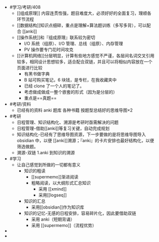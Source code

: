 - #学习/考研/408
	- [[组成原理]] 内容连贯性强，题目难度大，必须好好的全面复习，理顺各环节流程
	- [[数据结构]]知识点细碎，重点是理解+算法题训练（多写多背），可以配合 [[anki]]
	- [[操作系统]]和『组成原理』联系较为密切
		- I/O 系统（组原）、I/O 管理、总线（组原）、内存管理
		- PV 操作要专门花时间攻克
	- [[计算机网络]]分层明显，计算有些地方感觉不严谨，各层间名词交叉引用较多，相同设计思想较多，适合配合双链，并且可以将相似内容放在一个页面进行比较
		- 有黑书做字典
		- B 站可购买笔记，6 块钱，是专栏，在我收藏夹中
		- 已经 clone 了一个人的笔记了。
		- 考虑做成做成一整个嵌套的形式（因为是分层的）
		- 重点是==真题==
- #考研/资料
	- 已经有的资料
	  anki 题库
	  各种书籍
	  按题型总结好的思维导图×2
- #考研
	- 日程管理、知识结构化、溯源是考研时亟需解决的问题
	- 日程管理-借助[[anki]]等复习关键，自动完成规划
	- 知识结构化-已经有了思维导图资源，下一步要做的是将思维导图导入 obsidian 中，以便 [[anki]]溯源；『anki』的卡片安排也最好结构化，以便筛选做题。
	- 溯源-双链
	  1.anki 到知识的溯源
- #学习
	- 让自己感觉到所做的一切都有意义
		- 知识的粗读
			- [[supermemo]]渐进阅读
			- 粗略阅读，以大纲形式汇总知识
				- 采用 [[xmind]]
				- 采用[[logseq]]
		- 知识的汇总
			- 采用[[obsidian]]作为知识库
		- 知识的记忆-无感的日程安排，容易碎片化，因此要借助双链
			- 采用 anki（短期背诵）
			- 采用 [[supermemo]]（流程优势）
-
-